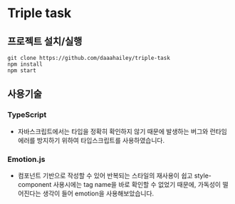 # Triple task
## 프로젝트 설치/실행
```
git clone https://github.com/daaahailey/triple-task
npm install
npm start
```
## 사용기술
### TypeScript
- 자바스크립트에서는 타입을 정확히 확인하지 않기 때문에 발생하는 버그와 런타임에러를 방지하기 위하여 타입스크립트를 사용하였습니다.
### Emotion.js
- 컴포넌트 기반으로 작성할 수 있어 반복되는 스타일의 재사용이 쉽고 style-component 사용시에는 tag name을 바로 확인할 수 없었기 때문에, 가독성이 떨어진다는 생각이 들어 emotion을 사용해보았습니다.
